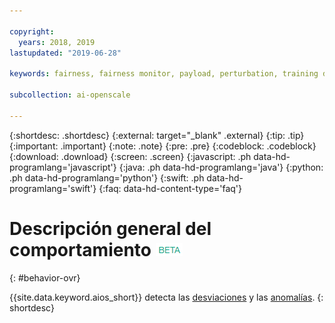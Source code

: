 ```yaml
---

copyright:
  years: 2018, 2019
lastupdated: "2019-06-28"

keywords: fairness, fairness monitor, payload, perturbation, training data, debiased

subcollection: ai-openscale

---
```


{:shortdesc: .shortdesc}
{:external: target="_blank" .external}
{:tip: .tip}
{:important: .important}
{:note: .note}
{:pre: .pre}
{:codeblock: .codeblock}
{:download: .download}
{:screen: .screen}
{:javascript: .ph data-hd-programlang='javascript'}
{:java: .ph data-hd-programlang='java'}
{:python: .ph data-hd-programlang='python'}
{:swift: .ph data-hd-programlang='swift'}
{:faq: data-hd-content-type='faq'}

# Descripción general del comportamiento ![etiqueta beta](images/beta.png)
{: #behavior-ovr}

{{site.data.keyword.aios_short}} detecta las [desviaciones](https://test.cloud.ibm.com/docs/services/ai-openscale?topic=ai-openscale-behavior-drift-ovr) y las [anomalías](https://test.cloud.ibm.com/docs/services/ai-openscale?topic=ai-openscale-behavior-anomalies).
{: shortdesc}
